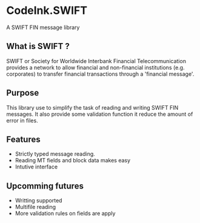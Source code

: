 ﻿CodeInk.SWIFT
=======================

A SWIFT FIN message library

## What is SWIFT ?
SWIFT or Society for Worldwide Interbank Financial Telecommunication provides a network to allow financial and non-financial institutions (e.g. corporates) to transfer financial transactions through a 'financial message'.

## Purpose
This library use to simplify the task of reading and writing SWIFT FIN messages. It also provide some validation function it reduce the amount of error in files.

## Features
* Strictly typed message reading.
* Reading MT fields and block data makes easy
* Intutive interface

## Upcomming futures
* Writting supported
* Multifile reading
* More validation rules on fields are apply
